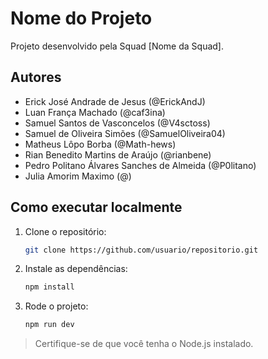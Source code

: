 # Nome do Projeto

Projeto desenvolvido pela Squad [Nome da Squad].

## Autores
- Erick José Andrade de Jesus (@ErickAndJ)
- Luan França Machado (@caf3ina)
- Samuel Santos de Vasconcelos (@V4sctoss)
- Samuel de Oliveira Simões (@SamuelOliveira04)
- Matheus Lôpo Borba (@Math-hews)
- Rian Benedito Martins de Araújo (@rianbene)
- Pedro Politano Álvares Sanches de Almeida (@P0litano)
- Julia Amorim Maximo (@)

## Como executar localmente

1. Clone o repositório:
   ```bash
   git clone https://github.com/usuario/repositorio.git
   ```

2. Instale as dependências:
   ```bash
   npm install
   ```

3. Rode o projeto:
   ```bash
   npm run dev
   ```

> Certifique-se de que você tenha o Node.js instalado.
